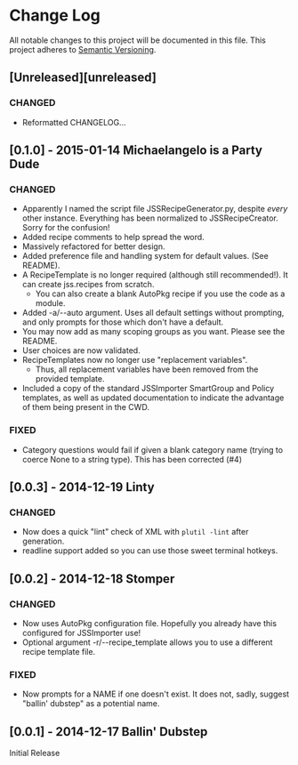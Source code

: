 # Change Log
All notable changes to this project will be documented in this file.
This project adheres to [Semantic Versioning](http://semver.org/).

## [Unreleased][unreleased]
### CHANGED
- Reformatted CHANGELOG...

## [0.1.0] - 2015-01-14 Michaelangelo is a Party Dude
### CHANGED
- Apparently I named the script file JSSRecipeGenerator.py, despite *every* other instance. Everything has been normalized to JSSRecipeCreator. Sorry for the confusion!
- Added recipe comments to help spread the word.
- Massively refactored for better design.
- Added preference file and handling system for default values. (See README).
- A RecipeTemplate is no longer required (although still recommended!). It can create jss.recipes from scratch.
	- You can also create a blank AutoPkg recipe if you use the code as a module.
- Added -a/--auto argument. Uses all default settings without prompting, and only prompts for those which don't have a default.
- You may now add as many scoping groups as you want. Please see the README.
- User choices are now validated.
- RecipeTemplates now no longer use "replacement variables".
	- Thus, all replacement variables have been removed from the provided template.
- Included a copy of the standard JSSImporter SmartGroup and Policy templates, as well as updated documentation to indicate the advantage of them being present in the CWD.

### FIXED
- Category questions would fail if given a blank category name (trying to coerce None to a string type). This has been corrected (#4)

## [0.0.3] - 2014-12-19 Linty
### CHANGED

- Now does a quick "lint" check of XML with ```plutil -lint``` after generation.
- readline support added so you can use those sweet terminal hotkeys.

## [0.0.2] - 2014-12-18 Stomper
### CHANGED
- Now uses AutoPkg configuration file. Hopefully you already have this configured for JSSImporter use!
- Optional argument -r/--recipe_template allows you to use a different recipe template file.

### FIXED
- Now prompts for a NAME if one doesn't exist. It does not, sadly, suggest "ballin' dubstep" as a potential name. 

## [0.0.1] - 2014-12-17 Ballin' Dubstep

Initial Release
